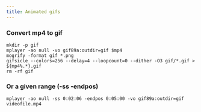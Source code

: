 ```yaml
---
title: Animated gifs
---
```


### Convert mp4 to gif

    mkdir -p gif
    mplayer -ao null -vo gif89a:outdir=gif $mp4
    mogrify -format gif *.png
    gifsicle --colors=256 --delay=4 --loopcount=0 --dither -O3 gif/*.gif > ${mp4%.*}.gif
    rm -rf gif

### Or a given range (-ss -endpos)

    mplayer -ao null -ss 0:02:06 -endpos 0:05:00 -vo gif89a:outdir=gif videofile.mp4
